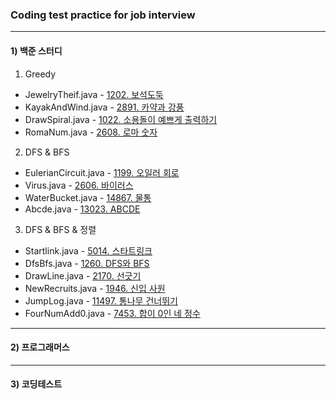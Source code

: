 ### Coding test practice for job interview

---

#### 1) 백준 스터디
1. Greedy
  - JewelryTheif.java - [1202. 보석도둑](https://www.acmicpc.net/problem/1202)
  - KayakAndWind.java - [2891. 카약과 강풍](https://www.acmicpc.net/problem/2891)
  - DrawSpiral.java - [1022. 소용돌이 예쁘게 출력하기](https://www.acmicpc.net/problem/1022)
  - RomaNum.java - [2608. 로마 숫자](https://www.acmicpc.net/problem/2608)

2. DFS & BFS
  - EulerianCircuit.java - [1199. 오일러 회로](https://www.acmicpc.net/problem/1199)
  - Virus.java - [2606. 바이러스](https://www.acmicpc.net/problem/2606)
  - WaterBucket.java - [14867. 물통](https://www.acmicpc.net/problem/14867)
  - Abcde.java - [13023. ABCDE](https://www.acmicpc.net/problem/13023)

3. DFS & BFS  & 정렬
  - Startlink.java - [5014. 스타트링크](https://www.acmicpc.net/problem/5014)
  - DfsBfs.java - [1260. DFS와 BFS](https://www.acmicpc.net/problem/1260)
  - DrawLine.java - [2170. 선긋기](https://www.acmicpc.net/problem/2170)
  - NewRecruits.java - [1946. 신입 사원](https://www.acmicpc.net/problem/1946)
  - JumpLog.java - [11497. 통나무 건너뛰기](https://www.acmicpc.net/problem/11497)
  - FourNumAdd0.java - [7453. 합이 0인 네 정수](https://www.acmicpc.net/problem/7453)

---

#### 2) 프로그래머스


---

#### 3) 코딩테스트

